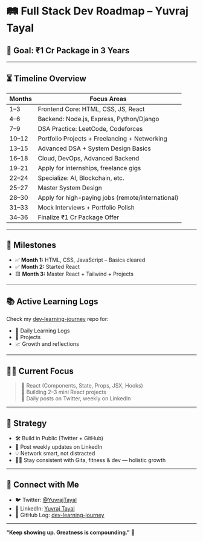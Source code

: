 # 🛤️ Full Stack Dev Roadmap – Yuvraj Tayal

## 🎯 Goal: ₹1 Cr Package in 3 Years

---

## ⏳ Timeline Overview

| Months      | Focus Areas                                          |
|-------------|------------------------------------------------------|
| 1–3         | Frontend Core: HTML, CSS, JS, React                  |
| 4–6         | Backend: Node.js, Express, Python/Django             |
| 7–9         | DSA Practice: LeetCode, Codeforces                   |
| 10–12       | Portfolio Projects + Freelancing + Networking        |
| 13–15       | Advanced DSA + System Design Basics                  |
| 16–18       | Cloud, DevOps, Advanced Backend                      |
| 19–21       | Apply for internships, freelance gigs                |
| 22–24       | Specialize: AI, Blockchain, etc.                     |
| 25–27       | Master System Design                                 |
| 28–30       | Apply for high-paying jobs (remote/international)    |
| 31–33       | Mock Interviews + Portfolio Polish                   |
| 34–36       | Finalize ₹1 Cr Package Offer                         |

---

## 📌 Milestones

- ✅ **Month 1:** HTML, CSS, JavaScript – Basics cleared
- ✅ **Month 2:** Started React
- 🟨 **Month 3:** Master React + Tailwind + Projects

---

## 📚 Active Learning Logs

Check my [dev-learning-journey](https://github.com/YuvrajTayal/dev-learning-journey) repo for:
- 🧠 Daily Learning Logs
- 🔨 Projects
- 📈 Growth and reflections

---

## 🧑‍💻 Current Focus

> 📍 React (Components, State, Props, JSX, Hooks)  
> 📍 Building 2–3 mini React projects  
> 📍 Daily posts on Twitter, weekly on LinkedIn  

---

## 🧭 Strategy

- 🛠 Build in Public (Twitter + GitHub)
- 🌱 Post weekly updates on LinkedIn
- 💡 Network smart, not distracted
- 🧘‍♂️ Stay consistent with Gita, fitness & dev — holistic growth

---

## 🔗 Connect with Me

- 🐦 Twitter: [@YuvrajTayal](https://x.com/YuvrajTayal)
- 💼 LinkedIn: [Yuvraj Tayal](https://www.linkedin.com/in/YuvrajTayal)
- 📓 GitHub Log: [dev-learning-journey](https://github.com/YuvrajTayal/dev-learning-journey)

---

**“Keep showing up. Greatness is compounding.”** 🚀  
